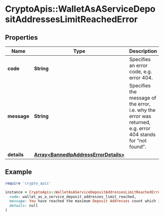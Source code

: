 # CryptoApis::WalletAsAServiceDepositAddressesLimitReachedError

## Properties

| Name | Type | Description | Notes |
| ---- | ---- | ----------- | ----- |
| **code** | **String** | Specifies an error code, e.g. error 404. |  |
| **message** | **String** | Specifies the message of the error, i.e. why the error was returned, e.g. error 404 stands for “not found”. |  |
| **details** | [**Array&lt;BannedIpAddressErrorDetails&gt;**](BannedIpAddressErrorDetails.md) |  | [optional] |

## Example

```ruby
require 'crypto_apis'

instance = CryptoApis::WalletAsAServiceDepositAddressesLimitReachedError.new(
  code: wallet_as_a_service_deposit_addresses_limit_reached,
  message: You have reached the maximum Deposit Addresses count which is currently {depositAddressesCount}. Please, upgrade your plan in order to have a higher Deposit Address count.,
  details: null
)
```

